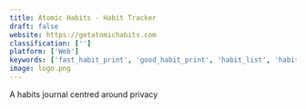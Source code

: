 ```yaml
---
title: Atomic Habits - Habit Tracker
draft: false 
website: https://getatomichabits.com
classification: ['']
platform: ['Web']
keywords: ['fast_habit_print', 'good_habit_print', 'habit_list', 'habitcoach', 'my_reading_habits', 'nirow', 'open_habits', 'purp', 'remember_the_milk', 'simple_habit', 'jathu.me_annex']
image: logo.png
---
```

A habits journal centred around privacy